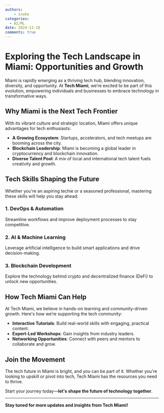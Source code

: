 ```yaml
---
authors: 
    - snake
categories:
  - AI/ML
date: 2024-12-18
comments: true
---
```


# Exploring the Tech Landscape in Miami: Opportunities and Growth

Miami is rapidly emerging as a thriving tech hub, blending innovation, diversity, and opportunity. At **Tech Miami**, we’re excited to be part of this evolution, empowering individuals and businesses to embrace technology in transformative ways.

<!-- more -->

## Why Miami is the Next Tech Frontier

With its vibrant culture and strategic location, Miami offers unique advantages for tech enthusiasts:

- **A Growing Ecosystem**: Startups, accelerators, and tech meetups are booming across the city.
- **Blockchain Leadership**: Miami is becoming a global leader in cryptocurrency and blockchain innovation.
- **Diverse Talent Pool**: A mix of local and international tech talent fuels creativity and growth.

## Tech Skills Shaping the Future

Whether you're an aspiring techie or a seasoned professional, mastering these skills will help you stay ahead:

### 1. DevOps & Automation
Streamline workflows and improve deployment processes to stay competitive.

### 2. AI & Machine Learning
Leverage artificial intelligence to build smart applications and drive decision-making.

### 3. Blockchain Development
Explore the technology behind crypto and decentralized finance (DeFi) to unlock new opportunities.

## How Tech Miami Can Help

At Tech Miami, we believe in hands-on learning and community-driven growth. Here's how we’re supporting the tech community:

- **Interactive Tutorials**: Build real-world skills with engaging, practical content.
- **Expert-Led Workshops**: Gain insights from industry leaders.
- **Networking Opportunities**: Connect with peers and mentors to collaborate and grow.

## Join the Movement

The tech future in Miami is bright, and you can be part of it. Whether you're looking to upskill or pivot into tech, Tech Miami has the resources you need to thrive.

Start your journey today—**let's shape the future of technology together**.

---

**Stay tuned for more updates and insights from Tech Miami!**
